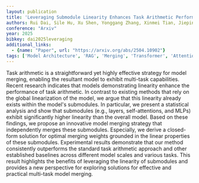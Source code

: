 ```yaml
---
layout: publication
title: 'Leveraging Submodule Linearity Enhances Task Arithmetic Performance In Llms'
authors: Rui Dai, Sile Hu, Xu Shen, Yonggang Zhang, Xinmei Tian, Jieping Ye
conference: "Arxiv"
year: 2025
bibkey: dai2025leveraging
additional_links:
  - {name: "Paper", url: "https://arxiv.org/abs/2504.10902"}
tags: ['Model Architecture', 'RAG', 'Merging', 'Transformer', 'Attention Mechanism']
---
```

Task arithmetic is a straightforward yet highly effective strategy for model
merging, enabling the resultant model to exhibit multi-task capabilities.
Recent research indicates that models demonstrating linearity enhance the
performance of task arithmetic. In contrast to existing methods that rely on
the global linearization of the model, we argue that this linearity already
exists within the model's submodules. In particular, we present a statistical
analysis and show that submodules (e.g., layers, self-attentions, and MLPs)
exhibit significantly higher linearity than the overall model. Based on these
findings, we propose an innovative model merging strategy that independently
merges these submodules. Especially, we derive a closed-form solution for
optimal merging weights grounded in the linear properties of these submodules.
Experimental results demonstrate that our method consistently outperforms the
standard task arithmetic approach and other established baselines across
different model scales and various tasks. This result highlights the benefits
of leveraging the linearity of submodules and provides a new perspective for
exploring solutions for effective and practical multi-task model merging.
